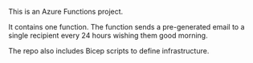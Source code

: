This is an Azure Functions project.

It contains one function. The function sends a pre-generated email to a single recipient every 24 hours wishing them good morning.

The repo also includes Bicep scripts to define infrastructure.